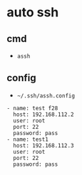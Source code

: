 # auto ssh

## cmd
- `assh`

## config
- `~/.ssh/assh.config`
```
- name: test f28
  host: 192.168.112.2
  user: root
  port: 22
  password: pass
- name: test1
  host: 192.168.112.3
  user: root
  port: 22
  password: pass
```